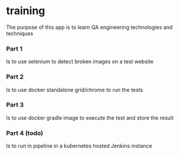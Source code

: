 # training
The purpose of this app is to learn QA engineering technologies and techniques

### Part 1 
Is to use selenium to detect broken images on a test website
### Part 2 
Is to use docker standalone grid/chrome to run the tests
### Part 3
Is to use docker gradle image to execute the test and store the result
### Part 4 (todo)
Is to run in pipeline in a kubernetes hosted Jenkins instance

